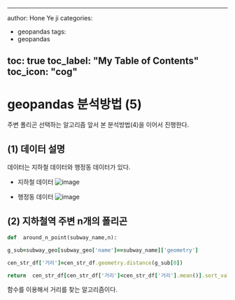 

---

author: Hone Ye ji
categories: 
 - geopandas
tags: 
 - geopandas

toc: true
toc_label: "My Table of Contents"
toc_icon: "cog"
---
# geopandas 분석방법 (5)
주변 폴리곤 선택하는 알고리즘
앞서 본 분석방법(4)을 이어서 진행한다.

## (1) 데이터 설명

데이터는 지하철 데이터와 행정동 데이터가 있다.
* 지하철 데이터
![image](https://user-images.githubusercontent.com/45659433/164612347-97ca0f15-0084-4ffb-b15d-c23f8ad51257.png)

* 행정동 데이터
![image](https://user-images.githubusercontent.com/45659433/164612440-453ede5e-0340-4a70-91e7-f4f747113086.png)

## (2) 지하철역 주변 n개의 폴리곤
```ruby 
def  around_n_point(subway_name,n):

g_sub=subway_geo[subway_geo['name']==subway_name]['geometry']

cen_str_df['거리']=cen_str_df.geometry.distance(g_sub[0])

return  cen_str_df[cen_str_df['거리']<cen_str_df['거리'].mean()].sort_values(by=["거리"])[:n]
```

함수를 이용해서 거리를 찾는 알고리즘이다. 
<!--stackedit_data:
eyJoaXN0b3J5IjpbLTE0MTk5Nzc0ODBdfQ==
-->